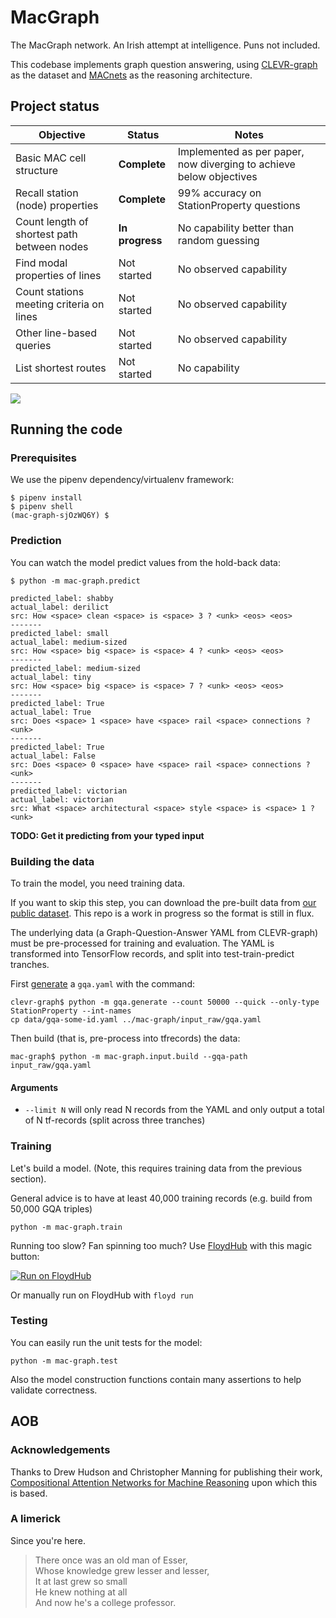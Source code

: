 # MacGraph
The MacGraph network. An Irish attempt at intelligence. Puns not included.

This codebase implements graph question answering, using [CLEVR-graph](https://github.com/Octavian-ai/clevr-graph) as the dataset and [MACnets](https://arxiv.org/abs/1803.03067) as the reasoning architecture.


## Project status

<table>
	<thead>
		<tr>
			<th>Objective</th><th>Status</th><th>Notes</th>
		</tr>
	</thead>
	<tbody>
		<tr><td>Basic MAC cell structure</td><td><strong>Complete</strong></td><td>Implemented as per paper, now diverging to achieve below objectives</td></tr>
		<tr><td>Recall station (node) properties</td><td><strong>Complete</strong></td><td>99% accuracy on  StationProperty questions</td></tr>
		<tr><td>Count length of shortest path between nodes</td><td><strong>In progress</strong></td><td>No capability better than random guessing</td></tr>
		<tr><td>Find modal properties of lines</td><td>Not started</td><td>No observed capability</td></tr>
		<tr><td>Count stations meeting criteria on lines</td><td>Not started</td><td>No observed capability</td></tr>
		<tr><td>Other line-based queries</td><td>Not started</td><td>No observed capability</td></tr>
		<tr><td>List shortest routes</td><td>Not started</td><td>No capability</td></tr>
	</tbody>
</table>

<img src="https://media.giphy.com/media/S5JSwmQYHOGMo/giphy.gif"/>

## Running the code

### Prerequisites

We use the pipenv dependency/virtualenv framework:
```shell
$ pipenv install
$ pipenv shell
(mac-graph-sjOzWQ6Y) $
```

### Prediction

You can watch the model predict values from the hold-back data:
```shell
$ python -m mac-graph.predict

predicted_label: shabby
actual_label: derilict
src: How <space> clean <space> is <space> 3 ? <unk> <eos> <eos>
-------
predicted_label: small
actual_label: medium-sized
src: How <space> big <space> is <space> 4 ? <unk> <eos> <eos>
-------
predicted_label: medium-sized
actual_label: tiny
src: How <space> big <space> is <space> 7 ? <unk> <eos> <eos>
-------
predicted_label: True
actual_label: True
src: Does <space> 1 <space> have <space> rail <space> connections ? <unk>
-------
predicted_label: True
actual_label: False
src: Does <space> 0 <space> have <space> rail <space> connections ? <unk>
-------
predicted_label: victorian
actual_label: victorian
src: What <space> architectural <space> style <space> is <space> 1 ? <unk>
```

**TODO: Get it predicting from your typed input** 

### Building the data

To train the model, you need training data.

If you want to skip this step, you can download the pre-built data from [our public dataset](https://www.floydhub.com/davidmack/datasets/mac-graph). This repo is a work in progress so the format is still in flux.

The underlying data (a Graph-Question-Answer YAML from CLEVR-graph) must be pre-processed for training and evaluation. The YAML is transformed into TensorFlow records, and split into test-train-predict tranches.

First [generate](https://github.com/Octavian-ai/clevr-graph) a `gqa.yaml` with the command:
```shell
clevr-graph$ python -m gqa.generate --count 50000 --quick --only-type StationProperty --int-names
cp data/gqa-some-id.yaml ../mac-graph/input_raw/gqa.yaml
```

Then build (that is, pre-process into tfrecords) the data:

```shell
mac-graph$ python -m mac-graph.input.build --gqa-path input_raw/gqa.yaml
```

#### Arguments
 - `--limit N` will only read N records from the YAML and only output a total of N tf-records (split across three tranches)

### Training

Let's build a model. (Note, this requires training data from the previous section).

General advice is to have at least 40,000 training records (e.g. build from 50,000 GQA triples)

```shell
python -m mac-graph.train
```

Running too slow? Fan spinning too much? Use [FloydHub](https://docs.floydhub.com/guides/basics/install/) with this magic button:

[![Run on FloydHub](https://static.floydhub.com/button/button.svg)](https://floydhub.com/run)

Or manually run on FloydHub with `floyd run`

### Testing

You can easily run the unit tests for the model:

```shell
python -m mac-graph.test
```

Also the model construction functions contain many assertions to help validate correctness.


## AOB

### Acknowledgements

Thanks to Drew Hudson and Christopher Manning for publishing their work, [Compositional Attention Networks for Machine Reasoning](https://arxiv.org/abs/1803.03067) upon which this is based. 

### A limerick

Since you're here.

> There once was an old man of Esser,<br/>
> Whose knowledge grew lesser and lesser,<br/>
> It at last grew so small<br/>
> He knew nothing at all<br/>
> And now he's a college professor.
